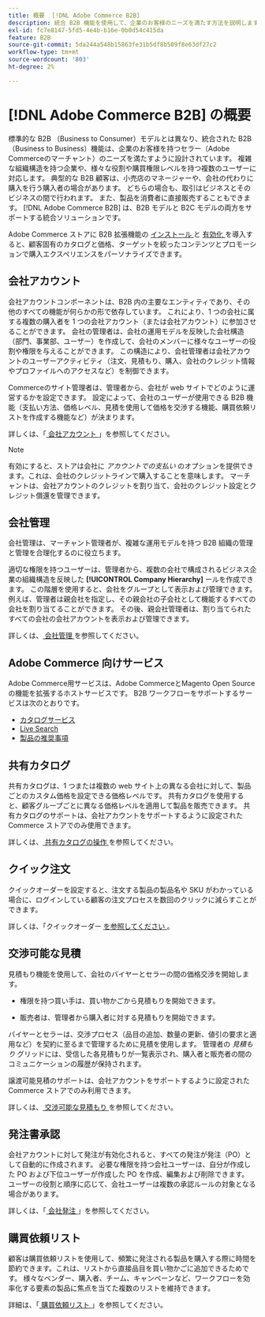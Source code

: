 ```yaml
---
title: 概要  [!DNL Adobe Commerce B2B]
description: 統合 B2B 機能を使用して、企業のお客様のニーズを満たす方法を説明します。
exl-id: fc7e8147-5fd5-4e4b-b16e-0b0d54c415da
feature: B2B
source-git-commit: 5da244a548b15863fe31b5df8b509f8e63df27c2
workflow-type: tm+mt
source-wordcount: '803'
ht-degree: 2%

---
```


# [!DNL Adobe Commerce B2B] の概要

標準的な B2B （Business to Consumer）モデルとは異なり、統合された B2B （Business to Business）機能は、企業のお客様を持つセラー（Adobe Commerceのマーチャント）のニーズを満たすように設計されています。 複雑な組織構造を持つ企業や、様々な役割や購買権限レベルを持つ複数のユーザーに対応します。 典型的な B2B 顧客は、小売店のマネージャーや、会社の代わりに購入を行う購入者の場合があります。 どちらの場合も、取引はビジネスとそのビジネスの間で行われます。 また、製品を消費者に直接販売することもできます。 [!DNL Adobe Commerce B2B] は、B2B モデルと B2C モデルの両方をサポートする統合ソリューションです。

Adobe Commerce ストアに B2B 拡張機能の [ インストール ](install.md) と [ 有効化 ](enable-basic-features.md) を導入すると、顧客固有のカタログと価格、ターゲットを絞ったコンテンツとプロモーションで購入エクスペリエンスをパーソナライズできます。

## 会社アカウント

会社アカウントコンポーネントは、B2B 内の主要なエンティティであり、その他のすべての機能が何らかの形で依存しています。 これにより、1 つの会社に属する複数の購入者を 1 つの会社アカウント（または会社アカウント）に参加させることができます。 会社の管理者は、会社の運用モデルを反映した会社構造（部門、事業部、ユーザー）を作成して、会社のメンバーに様々なユーザーの役割や権限を与えることができます。 この構造により、会社管理者は会社アカウントのユーザーアクティビティ（注文、見積もり、購入、会社のクレジット情報やプロファイルへのアクセスなど）を制御できます。

Commerceのサイト管理者は、管理者から、会社が web サイトでどのように運営するかを設定できます。 設定によって、会社のユーザーが使用できる B2B 機能（支払い方法、価格レベル、見積を使用して価格を交渉する機能、購買依頼リストを作成する機能など）が決まります。

詳しくは、「[ 会社アカウント ](account-companies.md)」を参照してください。

>[!NOTE]
>
>有効にすると、ストアは会社に _アカウントでの支払い_ のオプションを提供できます。これは、会社のクレジットラインで購入することを意味します。 マーチャントは、会社アカウントのクレジットを割り当て、会社のクレジット設定とクレジット償還を管理できます。

## 会社管理

会社管理は、マーチャント管理者が、複雑な運用モデルを持つ B2B 組織の管理と管理を合理化するのに役立ちます。

適切な権限を持つユーザーは、管理者から、複数の会社で構成されるビジネス企業の組織構造を反映した **[!UICONTROL Company Hierarchy]** ールを作成できます。 この階層を使用すると、会社をグループとして表示および管理できます。 例えば、管理者は親会社を指定し、その親会社の子会社として機能するすべての会社を割り当てることができます。 その後、親会社管理者は、割り当てられたすべての会社の会社アカウントを表示および管理できます。

詳しくは、[ 会社管理 ](manage-companies.md) を参照してください。

## Adobe Commerce 向けサービス

Adobe Commerce用サービスは、Adobe CommerceとMagento Open Sourceの機能を拡張するホストサービスです。 B2B ワークフローをサポートするサービスは次のとおりです。

* [ カタログサービス ](https://experienceleague.adobe.com/docs/commerce/catalog-service/guide-overview.html?lang=ja)
* [Live Search](https://experienceleague.adobe.com/docs/commerce/live-search/guide-overview.html?lang=ja)
* [ 製品の推奨事項 ](https://experienceleague.adobe.com/docs/commerce/product-recommendations/guide-overview.html?lang=ja)

## 共有カタログ

共有カタログは、1 つまたは複数の web サイト上の異なる会社に対して、製品ごとのカスタム価格を設定できる価格レベルです。 共有カタログを使用すると、顧客グループごとに異なる価格レベルを適用して製品を販売できます。 共有カタログのサポートは、会社アカウントをサポートするように設定されたCommerce ストアでのみ使用できます。

詳しくは、[ 共有カタログの操作 ](catalog-shared.md) を参照してください。

## クイック注文

クイックオーダーを設定すると、注文する製品の製品名や SKU がわかっている場合に、ログインしている顧客の注文プロセスを数回のクリックに減らすことができます。

詳しくは、「クイックオーダー [ を参照してください ](quick-order.md)。

## 交渉可能な見積

見積もり機能を使用して、会社のバイヤーとセラーの間の価格交渉を開始します。

* 権限を持つ買い手は、買い物かごから見積もりを開始できます。

* 販売者は、管理者から購入者に対する見積もりを開始できます。

バイヤーとセラーは、交渉プロセス（品目の追加、数量の更新、値引の要求と適用など）を契約に至るまで管理するために見積を使用します。 管理者の _見積もり_ グリッドには、受信した各見積もりが一覧表示され、購入者と販売者の間のコミュニケーションの履歴が保持されます。

譲渡可能見積のサポートは、会社アカウントをサポートするように設定されたCommerce ストアでのみ利用できます。

詳しくは、[ 交渉可能な見積もり ](quotes.md) を参照してください。

## 発注書承認

会社アカウントに対して発注が有効化されると、すべての発注が発注（PO）として自動的に作成されます。 必要な権限を持つ会社ユーザーは、自分が作成した PO および下位ユーザーが作成した PO を作成、編集および削除できます。 ユーザーの役割と順序に応じて、会社ユーザーは複数の承認ルールの対象となる場合があります。

詳しくは、「[ 会社発注 ](purchase-order-flow.md)」を参照してください。

## 購買依頼リスト

顧客は購買依頼リストを使用して、頻繁に発注される製品を購入する際に時間を節約できます。これは、リストから直接品目を買い物かごに追加できるためです。 様々なベンダー、購入者、チーム、キャンペーンなど、ワークフローを効率化する要素の製品に焦点を当てた複数のリストを維持できます。

詳細は、「[ 購買依頼リスト ](requisition-lists.md)」を参照してください。
